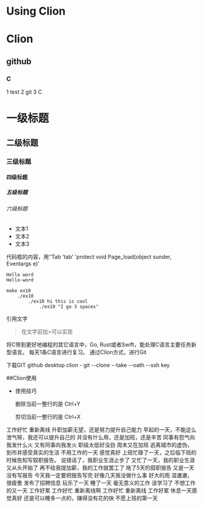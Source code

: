 # Using Clion 
# Clion
## github
### C
1 test
2 git
3 C

# 一级标题
## 二级标题
### 三级标题
#### 四级标题
##### 五级标题
###### 六级标题 

- 文本1
- 文本2
- 文本3

代码框的内容，用‘’Tab
'tab'
'protect void Page_load(object sunder, Eventargs e)'

    Hello word
    Hello-word

    make ex10
        ./ex10
            ./ex10 hi this is cool
                ./ex10 "I go 3 spaces"
            
 引用文字
 >在文字前加>可以实现
     

将C带到更好地编程的其它语言中，Go,  Rust或者Swift，能处理C语言主要任务新型语言。
每天1条C语言进行复习。
通过Clion方式，进行Git


下载GIT
github desktop
clion - git
--clone --take --oath --ssh key


##Clion使用
- 使用技巧
    
    删除当前一整行的是  Ctrl+Y
    
    剪切当前一整行的是  Ctrl+X
    

工作好忙 重新离线
升职加薪无望，还是努力提升自己能力
早起的一天，不能这么泄气呀，我还可以提升自己的
并没有什么用，还是加班，还是辛苦
同事有怨气向我发什么火
又有同事向我发火
职级太低好没劲
周末又在加班
逃离城市的虚伪，到市井感受真实的生活
不用工作的一天 感觉真好
上班忙碌了一天，之后临下班的时候告知写叙职报告。
说错话了，我职业生涯止步了
又忙了一天，我的职业生涯又从头开始了
再不给我提加薪，我的工作就罢工了
拖了5天的叙职报告
又是一天没有写报告
今天我一定要把报告写完
好像几天我没做什么事
好大的雨
湿漉漉，很疲惫
发布了招聘信息
玩乐了一天
睡了一天
毫无意义的工作
该学习了
不想工作的又一天
工作好累
工作好忙 重新离线啊
工作好忙 重新离线
工作好累
休息一天感觉真好
还是可以睡多一点的，赚得没有花的快
不愿上班的第一天